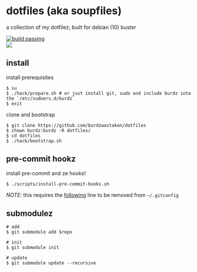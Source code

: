 # dotfiles (aka soupfiles)
a collection of my dotfilez; built for debian (10) buster

[![build passing](https://circleci.com/gh/burdzwastaken/dotfiles.svg?style=shield&circle-token=35f048165f31188eb400922f7ceb8e944b123d98)](https://circleci.com/gh/burdzwastaken/dotfiles)<br />
![](https://github.com/burdzwastaken/dotfiles/workflows/.github/workflows/pull_request.yml/badge.svg)

## install
install prerequisites
```
$ su
$ ./hack/prepare.sh # or just install git, sudo and include burdz into the `/etc/sudoers.d/burdz`
$ exit
```
clone and bootstrap
```
$ git clone https://github.com/burdzwastaken/dotfiles
$ chown burdz:burdz -R dotfiles/
$ cd dotfiles
$ ./hack/bootstrap.sh
```

## pre-commit hookz
install pre-commit and ze hooks!
```
$ ./scripts/install-pre-commit-hooks.sh
```
*NOTE*: this requires the [following](https://github.com/burdzwastaken/dotfiles/blob/master/git/.gitconfig#L6) line to be removed from `~/.gitconfig`

## submodulez
```
# add
$ git submodule add $repo

# init
$ git submodule init

# update
$ git submodule update --recursive
```
